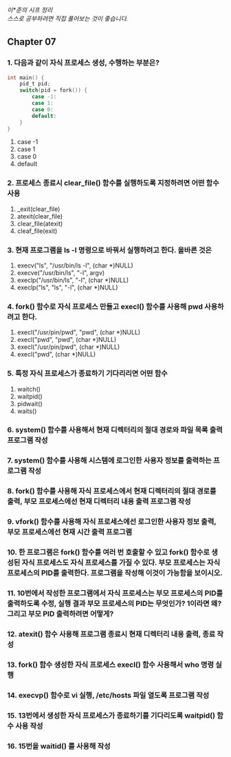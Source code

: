 ###### 이*준의 시프 정리 <br> 스스로 공부하려면 직접 풀어보는 것이 좋습니다.

## Chapter 07

### 1. 다음과 같이 자식 프로세스 생성, 수행하는 부분은?
```c
int main() {
    pid_t pid;
    switch(pid = fork()) {
        case -1:
        case 1:
        case 0:
        default:
    }
}
```
1. case -1
1. case 1
1. case 0
1. default

### 2. 프로세스 종료시 clear_file() 함수를 실행하도록 지정하려면 어떤 함수 사용
1. _exit(clear_file)
1. atexit(clear_file)
1. clear_file(atexit)
1. cleaf_file(exit)

### 3. 현재 프로그램을 ls -l 명령으로 바꿔서 실행하려고 한다. 올바른 것은
1. execv("ls", "/usr/bin/ls -l", (char *)NULL)
1. execve("/usr/bin/ls", "-l", argv)
1. execlp("/usr/bin/ls", "-l", (char *)NULL)
1. execlp("ls", "ls", "-l", (char *)NULL)

### 4. fork() 함수로 자식 프로세스 만들고 execl() 함수를 사용해 pwd 사용하려고 한다.
1. execl("/usr/pin/pwd", "pwd", (char *)NULL)
1. execl("pwd", "pwd", (char *)NULL)
1. execl("/usr/pin/pwd", (char *)NULL)
1. execl("pwd", (char *)NULL)

### 5. 특정 자식 프로세스가 종료하기 기다리리면 어떤 함수
1. waitch()
1. waitpid()
1. pidwait()
1. waits()

### 6. system() 함수를 사용해서 현재 디렉터리의 절대 경로와 파일 목록 출력 프로그램 작성

### 7. system() 함수를 사용해 시스템에 로그인한 사용자 정보를 출력하는 프로그램 작성

### 8. fork() 함수를 사용해 자식 프로세스에서 현재 디렉터리의 절대 경로를 출력, 부모 프로세스에선 현재 디렉터리 내용 출력 프로그램 작성

### 9. vfork() 함수를 사용해 자식 프로세스에선 로그인한 사용자 정보 출력, 부모 프로세스에선 현재 시간 출력 프로그램

### 10. 한 프로그램은 fork() 함수를 여러 번 호출할 수 있고 fork() 함수로 생성된 자식 프로세스도 자식 프로세스를 가질 수 있다. 부모 프로세스는 자식 프로세스의 PID를 출력한다. 프로그램을 작성해 이것이 가능함을 보이시오.

### 11. 10번에서 작성한 프로그램에서 자식 프로세스는 부모 프로세스의 PID를 출력하도록 수정, 실행 결과 부모 프로세스의 PID는 무엇인가? 1이라면 왜? 그리고 부모 PID 출력하려면 어떻게?

### 12. atexit() 함수 사용해 프로그램 종료시 현재 디렉터리 내용 출력, 종료 작성

### 13. fork() 함수 생성한 자식 프로세스 execl() 함수 사용해서 who 명령 실행

### 14. execvp() 함수로 vi 실행, /etc/hosts 파일 열도록 프로그램 작성

### 15. 13번에서 생성한 자식 프로세스가 종료하기를 기다리도록 waitpid() 함수 사용 작성

### 16. 15번을 waitid() 를 사용해 작성


